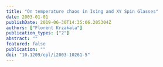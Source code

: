 ```yaml
---
title: "On temperature chaos in Ising and XY Spin Glasses"
date: 2003-01-01
publishDate: 2019-06-30T14:35:06.205304Z
authors: ["Florent Krzakala"]
publication_types: ["2"]
abstract: ""
featured: false
publication: ""
doi: "10.1209/epl/i2003-10261-5"
---
```


